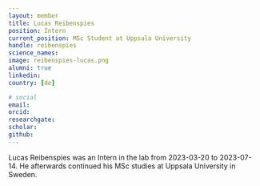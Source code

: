 ```yaml
---
layout: member
title: Lucas Reibenspies
position: Intern
current_position: MSc Student at Uppsala University
handle: reibenspies
science_names:
image: reibenspies-lucas.png
alumni: true
linkedin:
country: [de]

# social
email:
orcid:
researchgate:
scholar:
github:
---
```


Lucas Reibenspies was an Intern in the lab from 2023-03-20 to 2023-07-14. He afterwards continued his MSc studies at Uppsala University in Sweden.
